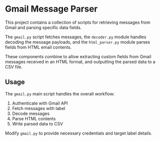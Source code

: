 # Gmail Message Parser

This project contains a collection of scripts for retrieving messages from Gmail and parsing specific data fields.

The `gmail.py` script fetches messages, the `decoder.py` module handles decoding the message payloads, and the `html_parser.py` module parses fields from HTML email contents.

These components combine to allow extracting custom fields from Gmail messages received in an HTML format, and outputting the parsed data to a CSV file.

## Usage

The `gmail.py` main script handles the overall workflow:

1. Authenticate with Gmail API
2. Fetch messages with label
3. Decode messages 
4. Parse HTML contents
5. Write parsed data to CSV

Modify `gmail.py` to provide necessary credentials and target label details.


